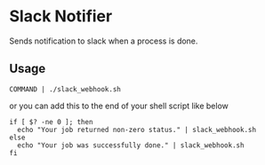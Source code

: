 # Slack Notifier
Sends notification to slack when a process is done.

## Usage
```
COMMAND | ./slack_webhook.sh
```
or you can add this to the end of your shell script like below
```
if [ $? -ne 0 ]; then
  echo "Your job returned non-zero status." | slack_webhook.sh
else
  echo "Your job was successfully done." | slack_webhook.sh
fi
```
